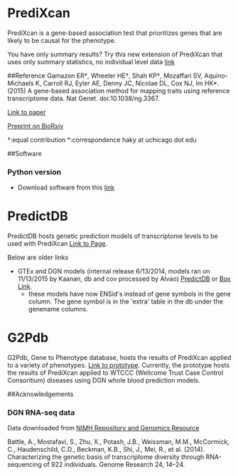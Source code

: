 PrediXcan
=========

PrediXcan is a gene-based association test that prioritizes genes that are likely to be causal for the phenotype. 

You have only summary results? Try this new extension of PrediXcan that uses only summary statistics, no individual level data [link](https://github.com/hakyimlab/MetaXcan)


##Reference
Gamazon ER†, Wheeler HE†, Shah KP†, Mozaffari SV, Aquino-Michaels K, Carroll RJ, Eyler AE, Denny JC, Nicolae DL, Cox NJ, Im HK*. (2015) A gene-based association method for mapping traits using reference transcriptome data. Nat Genet. doi:10.1038/ng.3367. 

[Link to paper](http://www.nature.com/ng/journal/v47/n9/full/ng.3367.html)

[Preprint on BioRxiv](http://biorxiv.org/content/early/2015/06/17/020164)

†:equal contribution *:correspondence haky at uchicago dot edu


##Software

### Python version

- Download software from this [link](https://github.com/hakyimlab/PrediXcan/tree/master/Software)

PredictDB
=========
PredictDB hosts genetic prediction models of transcriptome levels to be used with PrediXcan [Link to Page](https://app.box.com/s/gujt4m6njqjfqqc9tu0oqgtjvtz9860w). 

Below are older links

- GTEx and DGN models (internal release 6/13/2014, models ran on 11/13/2015 by Kaanan, db and cov processed by Alvao) [PredictDB](http://predictdb.org) or 
  [Box Link](https://app.box.com/s/gujt4m6njqjfqqc9tu0oqgtjvtz9860w).
  - these models have now ENSid's instead of gene symbols in the gene column. The gene symbol is in the 'extra' table in the db under the genename columns.

G2Pdb
=========
G2Pdb, Gene to Phenotype database, hosts the results of PrediXcan applied to a variety of phenotypes. [Link to prototype](http://www.gene2pheno.org/). Currently, the prototype hosts the results of PrediXcan applied to WTCCC (Wellcome Trust Case Control Consoritium) diseases using DGN whole blood prediction models.


##Acknowledgements

### DGN RNA-seq data

Data downloaded from [NIMH Repository and Genomics Resource](https://www.nimhgenetics.org )

Battle, A., Mostafavi, S., Zhu, X., Potash, J.B., Weissman, M.M., McCormick, C., Haudenschild, C.D., Beckman, K.B., Shi, J., Mei, R., et al. (2014). Characterizing the genetic basis of transcriptome diversity through RNA-sequencing of 922 individuals. Genome Research 24, 14–24.


